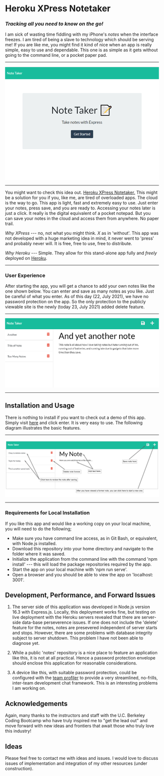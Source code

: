 # Heroku XPress Notetaker
### *Tracking all you need to know on the go!*

I am sick of wasting time fiddling with my iPhone's *notes* when the interface freezes. I am tired of being a slave to 
technology which should be serving me! If you are like me, you might find it kind of nice when an app is really 
simple, easy to use and dependable. This one is as simple as it gets without going to the command line, or a pocket paper pad.
___
 
 
![](img/frontpage.png) 

___

You might want to check this idea out. [Heroku XPress Notetaker.](https://heroku-xpress-notes.herokuapp.com/.) This might be a solution
for you if you, like me, are tired of overloaded apps. The cloud is the way to go. This app is light, fast and extremely easy to use.
Just enter your notes, press save, and you are ready to. Accessing your notes later is just a click. It really is the digital 
equivalent of a pocket notepad. But you can save your notes in the cloud and access them from anywhere. No paper trail.

*Why XPress* --- no, not what you might think. *X* as in 'without'. This app was not developed with a huge marketing idea
in mind, it never went to 'press' and probably never will. It is free, free to use, free to distribute. 

*Why Heroku* --- Simple. They allow for this stand-alone app  fully and *freely* deployed on [Heroku](heroku.com). 

___
### User Experience

After starting the app, you will get a chance to add your own notes like the one shown below. You can enter and save as many notes
as you like. Just be careful of what you enter. As of this day (22, July 2021), we have no password protection on the app. 
So the only protection to the publicly viewable site is the newly (today 23, July 2021) added delete feature.  


___
![](img/UI2.png)
___

## Installation and Usage

There is nothing to install if you want to check out a demo of this app. Simply visit [here](https://heroku-xpress-notes.herokuapp.com/notes) and click enter.
It is very easy to use. The following diagram illustrates the basic features.

___

![](img/geogebra-export.png)

___

### Requirements for Local Installation
If you like this app and would like a working copy on your local machine, you will need to do the following;
* Make sure you have command line access, as in Git Bash, or equivalent, with Node.js installed. 
* Download this repository into your home directory and navigate to the folder where it was saved. 
* Initialize the application from the command line with the command 'npm install' --- this will load the package repositories required by the app.
* Start the app on your local machine with 'npm run serve'. 
* Open a browser and you should be able to view the app on 'localhost: 3001'.

## Development, Performance, and Forward Issues
1. The server side of this application was developed in Node.js version 16.3 with Express.js. Locally, this deployment works fine, but testing on live deployment with the Heroku servers revealed that there are server-side data-base perseverence issues. If one does not include the 'delete' feature for the notes, notes are presevered independent of server starts and stops. However, there are some problems with database integrity subject to server shutdown. This problem I have not been able to diagnose yet.
   
2. While a public 'notes' repository is a nice place to feature an application like this, it is not at all practical. Hence a password protection envelope should enclose this application for reasonable considerations.
   
3. A device like this, with suitable password protection, could be configured with the [team profiler](https://github.com/palexander227/team-profiler) to provide a very streamlined, no-frills, inter-team development chat framework. This is an interesting problems I am working on. 

## Acknowledgements

Again, many thanks to the instructors and staff with the U.C. Berkeley Coding Bootcamp who have truly inspired me to "get the lead out" and move forward with new ideas and frontiers that await those who truly love this industry!

## Ideas

Please feel free to contact me with ideas and issues. I would love to discuss issues of implementation and integration of my other resources (under construction).




  










